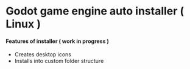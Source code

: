   

# Godot game engine auto installer ( Linux )
#### Features of installer ( work in progress )
- Creates desktop icons
- Installs into custom folder structure